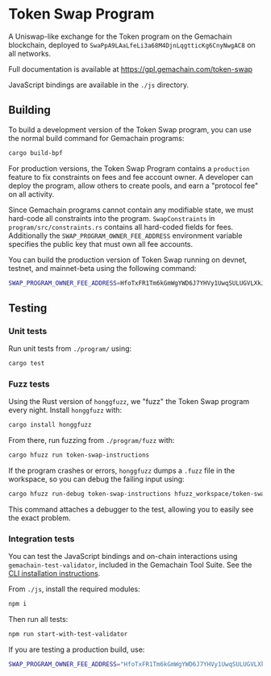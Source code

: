 # Token Swap Program

A Uniswap-like exchange for the Token program on the Gemachain blockchain, deployed
to `SwaPpA9LAaLfeLi3a68M4DjnLqgtticKg6CnyNwgAC8` on all networks.

Full documentation is available at https://gpl.gemachain.com/token-swap

JavaScript bindings are available in the `./js` directory.

## Building

To build a development version of the Token Swap program, you can use the normal
build command for Gemachain programs:

```sh
cargo build-bpf
```

For production versions, the Token Swap Program contains a `production` feature
to fix constraints on fees and fee account owner. A developer can
deploy the program, allow others to create pools, and earn a "protocol fee" on
all activity.

Since Gemachain programs cannot contain any modifiable state, we must hard-code
all constraints into the program.  `SwapConstraints` in `program/src/constraints.rs`
contains all hard-coded fields for fees.  Additionally the
`SWAP_PROGRAM_OWNER_FEE_ADDRESS` environment variable specifies the public key
that must own all fee accounts.

You can build the production version of Token Swap running on devnet, testnet, and
mainnet-beta using the following command:

```sh
SWAP_PROGRAM_OWNER_FEE_ADDRESS=HfoTxFR1Tm6kGmWgYWD6J7YHVy1UwqSULUGVLXkJqaKN cargo build-bpf --features=production
```

## Testing

### Unit tests

Run unit tests from `./program/` using:

```sh
cargo test
```

### Fuzz tests

Using the Rust version of `honggfuzz`, we "fuzz" the Token Swap program every night.
Install `honggfuzz` with:

```sh
cargo install honggfuzz
```

From there, run fuzzing from `./program/fuzz` with:

```sh
cargo hfuzz run token-swap-instructions
```

If the program crashes or errors, `honggfuzz` dumps a `.fuzz` file in the workspace,
so you can debug the failing input using:

```sh
cargo hfuzz run-debug token-swap-instructions hfuzz_workspace/token-swap-instructions/*fuzz
```

This command attaches a debugger to the test, allowing you to easily see the
exact problem.

### Integration tests

You can test the JavaScript bindings and on-chain interactions using
`gemachain-test-validator`, included in the Gemachain Tool Suite.  See the
[CLI installation instructions](https://docs.gemachain.com/cli/install-gemachain-cli-tools).

From `./js`, install the required modules:

```sh
npm i
```

Then run all tests:

```sh
npm run start-with-test-validator
```

If you are testing a production build, use:

```sh
SWAP_PROGRAM_OWNER_FEE_ADDRESS="HfoTxFR1Tm6kGmWgYWD6J7YHVy1UwqSULUGVLXkJqaKN" npm run start-with-test-validator
```
